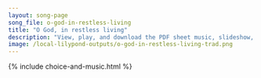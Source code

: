 ```yaml
---
layout: song-page
song_file: o-god-in-restless-living
title: "O God, in restless living"
description: "View, play, and download the PDF sheet music, slideshow, and audio. Lyrics: O God in restless living we lose our spirit's peace. Calm our unwise confusion, bid thou our clamor cease. Let anxious hearts grow quiet, like pools a... english theist 4part chords"
image: /local-lilypond-outputs/o-god-in-restless-living-trad.png
---
```


{% include choice-and-music.html %}